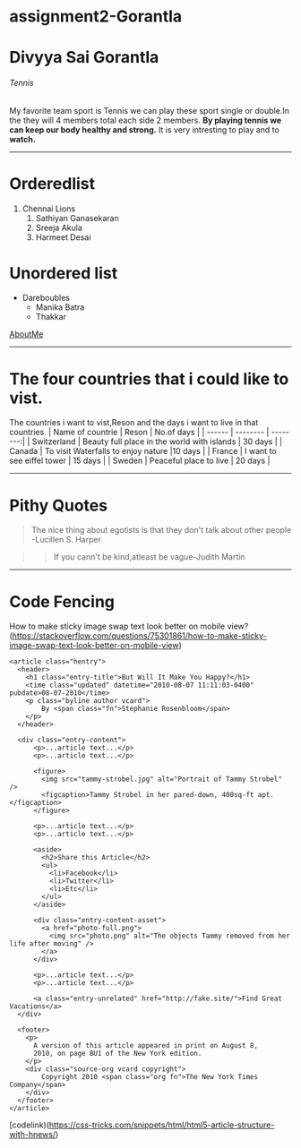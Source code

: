 # assignment2-Gorantla
# Divyya Sai Gorantla
###### Tennis
My favorite team sport is Tennis we can play these sport single or double.In the they will 4 members total each side 2 members. **By playing tennis we can keep our body healthy and strong.** It is very intresting to play and to **watch.**

------------

# Orderedlist
1. Chennai Lions
    1. Sathiyan Ganasekaran
    3. Sreeja Akula
    4. Harmeet Desai

# Unordered list
- Dareboubles
    - Manika Batra
    - Thakkar

[AboutMe](https://github.com/DivyaGorantl/assignment2-Gorantla/blob/main/IMG_20230130_223349.jpg)

--------------

# The four countries that i could like to vist.
The countries i want to vist,Reson and the days i want to live in that countries.
|  Name of countrie  |    Reson          | No.of days |
|   ------      |   --------  | --------:|
| Switzerland  | Beauty full place in the world with islands | 30 days |
|  Canada   |  To visit Waterfalls to enjoy nature |10 days |
|  France   | I want to see eiffel tower  | 15 days |
|  Sweden   | Peaceful place to live  | 20 days |

-----------

# Pithy Quotes
>The nice thing about egotists is that they don't talk about other people -Lucillen S. Harper

>>If you cann't be kind,atleast be vague-Judith Martin

------------

# Code Fencing
How to make sticky image swap text look better on mobile view?(https://stackoverflow.com/questions/75301861/how-to-make-sticky-image-swap-text-look-better-on-mobile-view)
```
<article class="hentry">
  <header>
    <h1 class="entry-title">But Will It Make You Happy?</h1>
    <time class="updated" datetime="2010-08-07 11:11:03-0400" pubdate>08-07-2010</time>
    <p class="byline author vcard">
        By <span class="fn">Stephanie Rosenbloom</span>
    </p>
  </header>

  <div class="entry-content">
      <p>...article text...</p>
      <p>...article text...</p>
   
      <figure>
        <img src="tammy-strobel.jpg" alt="Portrait of Tammy Strobel" />
        <figcaption>Tammy Strobel in her pared-down, 400sq-ft apt.</figcaption>
      </figure>

      <p>...article text...</p>
      <p>...article text...</p>

      <aside>
        <h2>Share this Article</h2>
        <ul>
          <li>Facebook</li>
          <li>Twitter</li>
          <li>Etc</li>
        </ul>
      </aside>
   
      <div class="entry-content-asset">
        <a href="photo-full.png">
          <img src="photo.png" alt="The objects Tammy removed from her life after moving" />
        </a>
      </div>

      <p>...article text...</p>
      <p>...article text...</p>
   
      <a class="entry-unrelated" href="http://fake.site/">Find Great Vacations</a>
  </div>

  <footer>
    <p>
      A version of this article appeared in print on August 8,
      2010, on page BU1 of the New York edition.
    </p>
    <div class="source-org vcard copyright">
        Copyright 2010 <span class="org fn">The New York Times Company</span>
    </div>
  </footer>
</article>
```
[codelink)(https://css-tricks.com/snippets/html/html5-article-structure-with-hnews/)